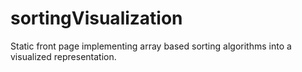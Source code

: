# sortingVisualization
Static front page implementing array based sorting algorithms into a visualized representation.

